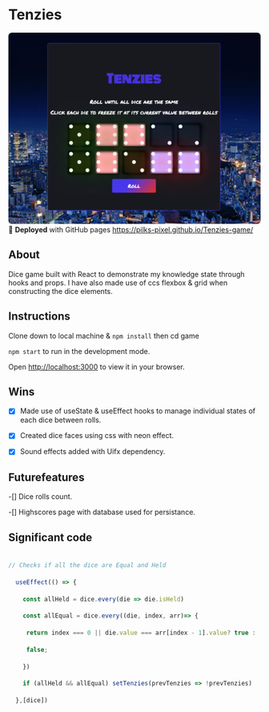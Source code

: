 # Tenzies

![Tenzies screenshot](./src/assets/tenzies.png)
:rocket: **Deployed** with GitHub pages https://pilks-pixel.github.io/Tenzies-game/


## About

Dice game built with React to demonstrate my knowledge state through hooks and props. I have also made use of ccs flexbox & grid when constructing the dice elements.


## Instructions
Clone down to local machine & `npm install` then cd game

`npm start` to run in the development mode.

Open [http://localhost:3000](http://localhost:3000) to view it in your browser.


## Wins
-[x] Made use of useState & useEffect hooks to manage individual states of each dice between rolls.

-[x] Created dice faces using css with neon effect.

-[x] Sound effects added with Uifx dependency.


## Futurefeatures
-[] Dice rolls count.

-[] Highscores page with database used for persistance.


## Significant code
```javascript

// Checks if all the dice are Equal and Held

  useEffect(() => {

    const allHeld = dice.every(die => die.isHeld)

    const allEqual = dice.every((die, index, arr)=> {

     return index === 0 || die.value === arr[index - 1].value? true :

     false;

    })

    if (allHeld && allEqual) setTenzies(prevTenzies => !prevTenzies) 

  },[dice])
  ```